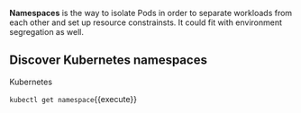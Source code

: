 **Namespaces** is the way to isolate Pods in order to separate workloads from each other and set up resource constrainsts. It could fit with environment segregation as well. 


## Discover Kubernetes namespaces 
Kubernetes 

`kubectl get namespace`{{execute}}
